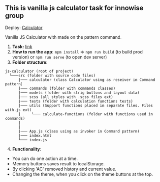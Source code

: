 ## This is vanilla js calculator task for innowise group

Deploy: [Calculator](https://chic-lily-7c102a.netlify.app)

Vanilla JS Calculator with made on the pattern command.

1. **Task:** [link](https://drive.google.com/file/d/15U0FyWStwiK06op-gPMsCuZBdcJybUmr/view?usp=sharing)
2. **How to run the app:** `npm install` => `npm run build` (to build prod version) or `npm run serve` (to open dev server)
3. **Folder structure**:

```
js-calculator (root of project)
  └───src (folder with source code files)
      |─── calculator (class Calculator using as reseiver in Command pattern)
      |─── commands (folder with commands classes)
      |─── models (folder with strig buttons and layout data)
      |─── scss (all styles with .scss files ext)
      |─── tests (folder with calculation functions tests)
      |─── utils (Support functions placed in separate files. Files with.js ext)
      |     └─── calculate-functions (folder with functions used in commands)
      |
      |
      |─── App.js (class using as invoker in Command pattern)
      |─── index.html
      └─── index.js
```

4. **Functionality**:

- You can do one action at a time.
- Memory buttons saves result to localStorage.
- By clicking 'AC' removed history and current value.
- Changing the theme, when you click on the theme buttons at the top.